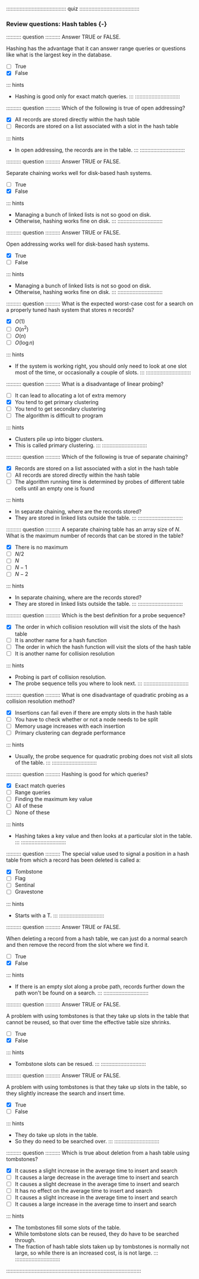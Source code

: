 
:::::::::::::::::::::::::::::::::::::::: quiz ::::::::::::::::::::::::::::::::::::::::
### Review questions: Hash tables {-}


:::::::::: question ::::::::::
Answer TRUE or FALSE.

Hashing has the advantage that it
can answer range queries or questions like what is the largest
key in the database.

- [ ] True
- [x] False

::: hints
- Hashing is good only for exact match queries.
:::
::::::::::::::::::::::::::::::



:::::::::: question ::::::::::
Which of the following is true of open addressing?

- [x] All records are stored directly within the hash table
- [ ] Records are stored on a list associated with a slot in the hash table

::: hints
- In open addressing, the records are in the table.
:::
::::::::::::::::::::::::::::::



:::::::::: question ::::::::::
Answer TRUE or FALSE.

Separate chaining works well for disk-based hash systems.

- [ ] True
- [x] False

::: hints
- Managing a bunch of linked lists is not so good on disk.
- Otherwise, hashing works fine on disk.
:::
::::::::::::::::::::::::::::::



:::::::::: question ::::::::::
Answer TRUE or FALSE.

Open addressing works well for disk-based hash systems.

- [x] True
- [ ] False

::: hints
- Managing a bunch of linked lists is not so good on disk.
- Otherwise, hashing works fine on disk.
:::
::::::::::::::::::::::::::::::



:::::::::: question ::::::::::
What is the expected worst-case cost for a search
on a properly tuned hash system that stores $n$ records?

- [x] $O(1)$
- [ ] $O(n^2)$
- [ ] $O(n)$
- [ ] $O(\log n)$

::: hints
- If the system is working right, you should only need to
look at one slot most of the time, or occasionally a couple of slots.
:::
::::::::::::::::::::::::::::::



:::::::::: question ::::::::::
What is a disadvantage of linear probing?

- [ ] It can lead to allocating a lot of extra memory
- [x] You tend to get primary clustering
- [ ] You tend to get secondary clustering
- [ ] The algorithm is difficult to program

::: hints
- Clusters pile up into bigger clusters.
- This is called primary clustering.
:::
::::::::::::::::::::::::::::::



:::::::::: question ::::::::::
Which of the following is true of separate chaining?

- [x] Records are stored on a list associated with a slot in the hash table
- [ ] All records are stored directly within the hash table
- [ ] The algorithm running time is determined by probes of
different table cells until an empty one is found

::: hints
- In separate chaining, where are the records stored?
- They are stored in linked lists outside the table.
:::
::::::::::::::::::::::::::::::



:::::::::: question ::::::::::
A separate chaining table has an array size of $N$.
What is the maximum number of records that
can be stored in the table?

- [x] There is no maximum
- [ ] $N/2$
- [ ] $N$
- [ ] $N-1$
- [ ] $N-2$

::: hints
- In separate chaining, where are the records stored?
- They are stored in linked lists outside the table.
:::
::::::::::::::::::::::::::::::


:::::::::: question ::::::::::
Which is the best definition for a probe sequence?

- [x] The order in which collision resolution will visit the slots of the hash table
- [ ] It is another name for a hash function
- [ ] The order in which the hash function will visit the slots of the hash table
- [ ] It is another name for collision resolution

::: hints
- Probing is part of collision resolution.
- The probe sequence tells you where to look next.
:::
::::::::::::::::::::::::::::::



:::::::::: question ::::::::::
What is one disadvantage of quadratic
probing as a collision resolution method?

- [x] Insertions can fail even if there are empty slots in the hash table
- [ ] You have to check whether or not a node needs to be split
- [ ] Memory usage increases with each insertion
- [ ] Primary clustering can degrade performance

::: hints
- Usually, the probe sequence for quadratic probing does not visit all slots of the table.
:::
::::::::::::::::::::::::::::::



:::::::::: question ::::::::::
Hashing is good for which queries?

- [x] Exact match queries
- [ ] Range queries
- [ ] Finding the maximum key value
- [ ] All of these
- [ ] None of these

::: hints
- Hashing takes a key value and then looks at a particular slot in the table.
:::
::::::::::::::::::::::::::::::


:::::::::: question ::::::::::
The special value used to signal a
position in a hash table from which a record has been deleted
is called a:

- [x] Tombstone
- [ ] Flag
- [ ] Sentinal
- [ ] Gravestone

::: hints
- Starts with a T.
:::
::::::::::::::::::::::::::::::



:::::::::: question ::::::::::
Answer TRUE or FALSE.

When deleting a record from a
hash table, we can just do a normal search and then remove the
record from the slot where we find it.

- [ ] True
- [x] False

::: hints
- If there is an empty slot along a probe path, records
further down the path won't be found on a search.
:::
::::::::::::::::::::::::::::::



:::::::::: question ::::::::::
Answer TRUE or FALSE.

A problem with using tombstones
is that they take up slots in the table that cannot be reused, so
that over time the effective table size shrinks.

- [ ] True
- [x] False

::: hints
- Tombstone slots can be resued.
:::
::::::::::::::::::::::::::::::



:::::::::: question ::::::::::
Answer TRUE or FALSE.

A problem with using tombstones
is that they take up slots in the table, so they slightly
increase the search and insert time.

- [x] True
- [ ] False

::: hints
- They do take up slots in the table.
- So they do need to be searched over.
:::
::::::::::::::::::::::::::::::



:::::::::: question ::::::::::
Which is true about deletion from a hash
table using tombstones?

- [x] It causes a slight increase in the average time to insert and search
- [ ] It causes a large decrease in the average time to insert and search
- [ ] It causes a slight decrease in the average time to insert and search
- [ ] It has no effect on the average time to insert and search
- [ ] It causes a slight increase in the average time to insert and search
- [ ] It causes a large increase in the average time to insert and search

::: hints
- The tombstones fill some slots of the table.
- While tombstone slots can be reused, they do have to be searched through.
- The fraction of hash table slots taken up by tombstones
is normally not large, so while there is an increased cost, is is not large.
:::
::::::::::::::::::::::::::::::


::::::::::::::::::::::::::::::::::::::::::::::::::::::::::::::::::::::::::::::::::::::::::

